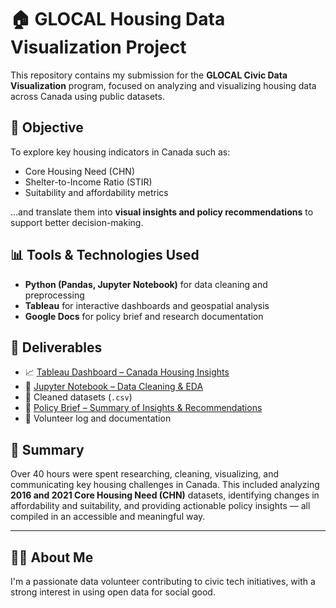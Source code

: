 # 🏠 GLOCAL Housing Data Visualization Project

This repository contains my submission for the **GLOCAL Civic Data Visualization** program, focused on analyzing and visualizing housing data across Canada using public datasets.

## 🎯 Objective

To explore key housing indicators in Canada such as:
- Core Housing Need (CHN)
- Shelter-to-Income Ratio (STIR)
- Suitability and affordability metrics

...and translate them into **visual insights and policy recommendations** to support better decision-making.

## 📊 Tools & Technologies Used

- **Python (Pandas, Jupyter Notebook)** for data cleaning and preprocessing
- **Tableau** for interactive dashboards and geospatial analysis
- **Google Docs** for policy brief and research documentation

## 📁 Deliverables

- 📈 [Tableau Dashboard – Canada Housing Insights](<paste_your_tableau_link_here>)
- 🧠 [Jupyter Notebook – Data Cleaning & EDA](<paste_your_colab_or_ipynb_link>)
- 📂 Cleaned datasets (`.csv`)
- 📝 [Policy Brief – Summary of Insights & Recommendations](<paste_your_google_drive_link>)
- 📄 Volunteer log and documentation

## 📌 Summary

Over 40 hours were spent researching, cleaning, visualizing, and communicating key housing challenges in Canada. This included analyzing **2016 and 2021 Core Housing Need (CHN)** datasets, identifying changes in affordability and suitability, and providing actionable policy insights — all compiled in an accessible and meaningful way.

---

## 🧑‍💼 About Me

I'm a passionate data volunteer contributing to civic tech initiatives, with a strong interest in using open data for social good.


